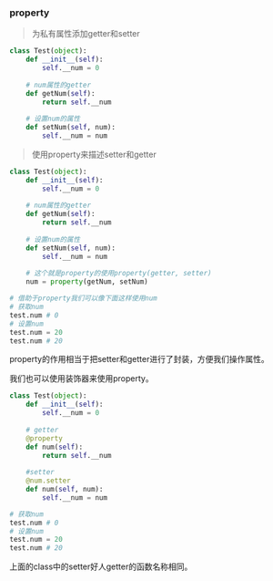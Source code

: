 ### property
>为私有属性添加getter和setter

```python
class Test(object):
    def __init__(self):
        self.__num = 0
    
    # num属性的getter
    def getNum(self):
        return self.__num
    
    # 设置num的属性
    def setNum(self, num):
        self.__num = num
```

> 使用property来描述setter和getter


```python
class Test(object):
    def __init__(self):
        self.__num = 0
    
    # num属性的getter
    def getNum(self):
        return self.__num
    
    # 设置num的属性
    def setNum(self, num):
        self.__num = num
    
    # 这个就是property的使用property(getter, setter)
    num = property(getNum, setNum)

# 借助于property我们可以像下面这样使用num
# 获取num
test.num # 0
# 设置num
test.num = 20
test.num # 20
```
property的作用相当于把setter和getter进行了封装，方便我们操作属性。

我们也可以使用装饰器来使用property。

```python
class Test(object):
    def __init__(self):
        self.__num = 0
        
    # getter
    @property
    def num(self):
        return self.__num
        
    #setter
    @num.setter
    def num(self, num):
        self.__num = num

# 获取num
test.num # 0
# 设置num
test.num = 20
test.num # 20
```
上面的class中的setter好人getter的函数名称相同。
